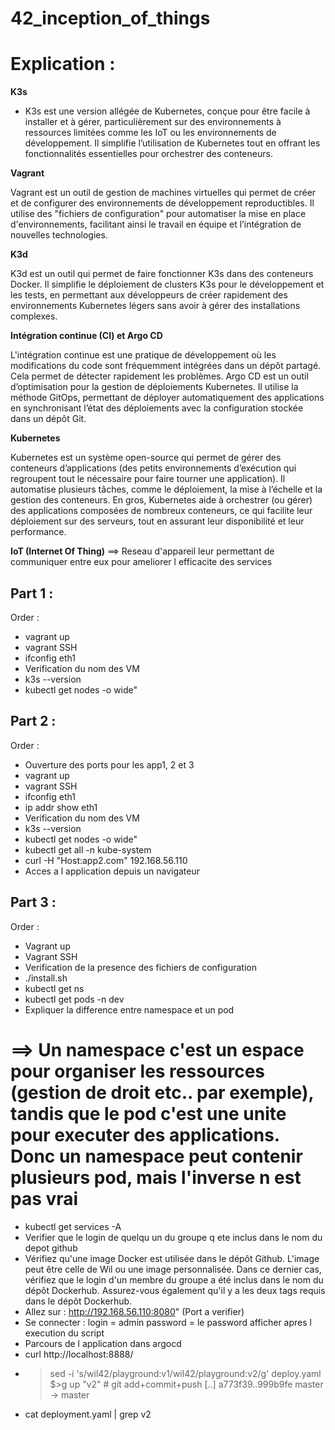 # 42_inception_of_things

# Explication :

**K3s**

- K3s est une version allégée de Kubernetes, conçue pour être facile à installer et à gérer, particulièrement sur des environnements à ressources limitées comme les IoT ou les environnements de développement. Il simplifie l’utilisation de Kubernetes tout en offrant les fonctionnalités essentielles pour orchestrer des conteneurs.

**Vagrant**

Vagrant est un outil de gestion de machines virtuelles qui permet de créer et de configurer des environnements de développement reproductibles. Il utilise des "fichiers de configuration" pour automatiser la mise en place d'environnements, facilitant ainsi le travail en équipe et l’intégration de nouvelles technologies.

**K3d**

K3d est un outil qui permet de faire fonctionner K3s dans des conteneurs Docker. Il simplifie le déploiement de clusters K3s pour le développement et les tests, en permettant aux développeurs de créer rapidement des environnements Kubernetes légers sans avoir à gérer des installations complexes.

**Intégration continue (CI) et Argo CD**

L'intégration continue est une pratique de développement où les modifications du code sont fréquemment intégrées dans un dépôt partagé. Cela permet de détecter rapidement les problèmes. Argo CD est un outil d’optimisation pour la gestion de déploiements Kubernetes. Il utilise la méthode GitOps, permettant de déployer automatiquement des applications en synchronisant l’état des déploiements avec la configuration stockée dans un dépôt Git.

**Kubernetes**

Kubernetes est un système open-source qui permet de gérer des conteneurs d’applications (des petits environnements d’exécution qui regroupent tout le nécessaire pour faire tourner une application). Il automatise plusieurs tâches, comme le déploiement, la mise à l’échelle et la gestion des conteneurs. En gros, Kubernetes aide à orchestrer (ou gérer) des applications composées de nombreux conteneurs, ce qui facilite leur déploiement sur des serveurs, tout en assurant leur disponibilité et leur performance.

**IoT (Internet Of Thing)**
==> Reseau d'appareil leur permettant de communiquer entre eux pour ameliorer l efficacite des services



## Part 1 : 
Order :
- vagrant up
- vagrant SSH
- ifconfig eth1
- Verification du nom des VM
- k3s --version
- kubectl get nodes -o wide"

## Part 2 :
Order :
- Ouverture des ports pour les app1, 2 et 3
- vagrant up
- vagrant SSH
- ifconfig eth1
- ip addr show eth1
- Verification du nom des VM
- k3s --version
- kubectl get nodes -o wide"
- kubectl get all -n kube-system
- curl -H "Host:app2.com" 192.168.56.110
- Acces a l application depuis un navigateur

## Part 3 :
Order :
- Vagrant up
- Vagrant SSH
- Verification de la presence des fichiers de configuration
- ./install.sh
- kubectl get ns
- kubectl get pods -n dev
- Expliquer la difference entre namespace et un pod
# ==> Un namespace c'est un espace pour organiser les ressources (gestion de droit etc.. par exemple), tandis que le pod c'est une unite pour executer  des applications. Donc un namespace peut contenir plusieurs pod, mais l'inverse n est pas vrai
- kubectl get services -A
- Verifier que le login de quelqu un du groupe q ete inclus dans le nom du depot github
- Vérifiez qu'une image Docker est utilisée dans le dépôt Github. L'image peut être celle de Wil ou une image personnalisée. Dans ce dernier cas, vérifiez que le login d'un membre du groupe a été inclus dans le nom du dépôt Dockerhub. Assurez-vous également qu'il y a les deux tags requis dans le dépôt Dockerhub.
- Allez sur : http://192.168.56.110:8080" (Port a verifier)
- Se connecter : login = admin password = le password afficher apres l execution du script
- Parcours de l application dans argocd
-  curl http://localhost:8888/
- >sed -i 's/wil42\/playground\:v1/wil42\/playground\:v2/g' deploy.yaml
$>g up "v2" # git add+commit+push
[..]
a773f39..999b9fe master -> master
- cat deployment.yaml | grep v2










